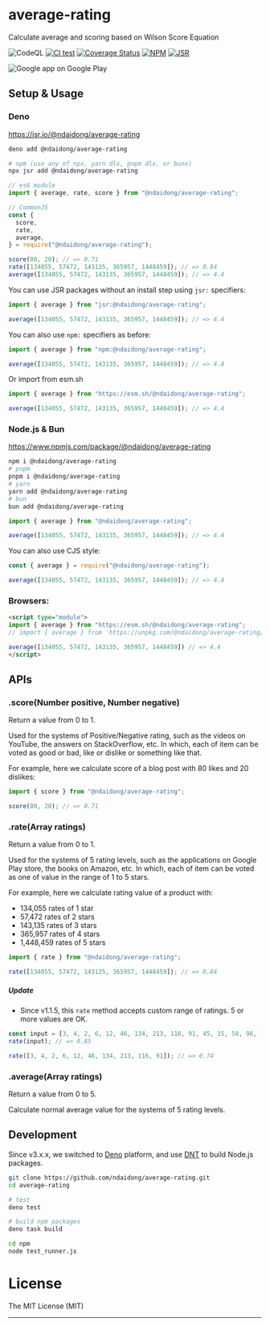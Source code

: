 # average-rating

Calculate average and scoring based on Wilson Score Equation

![CodeQL](https://github.com/ndaidong/average-rating/workflows/CodeQL/badge.svg)
[![CI test](https://github.com/ndaidong/average-rating/workflows/ci-test/badge.svg)](https://github.com/ndaidong/average-rating/actions)
[![Coverage Status](https://coveralls.io/repos/github/ndaidong/average-rating/badge.svg)](https://coveralls.io/github/ndaidong/average-rating)
[![NPM](https://img.shields.io/npm/v/%40ndaidong%2Faverage-rating?color=32bb24)](https://www.npmjs.com/package/@ndaidong/average-rating)
[![JSR](https://jsr.io/badges/@ndaidong/average-rating?color=32bb24)](https://jsr.io/@ndaidong/average-rating)

![Google app on Google Play](https://i.imgur.com/XKEEpdb.png)

## Setup & Usage

### Deno

https://jsr.io/@ndaidong/average-rating

```sh
deno add @ndaidong/average-rating

# npm (use any of npx, yarn dlx, pnpm dlx, or bunx)
npx jsr add @ndaidong/average-rating
```

```ts
// es6 module
import { average, rate, score } from "@ndaidong/average-rating";

// CommonJS
const {
  score,
  rate,
  average,
} = require("@ndaidong/average-rating");

score(80, 20); // => 0.71
rate([134055, 57472, 143135, 365957, 1448459]); // => 0.84
average([134055, 57472, 143135, 365957, 1448459]); // => 4.4
```

You can use JSR packages without an install step using `jsr:` specifiers:

```ts
import { average } from "jsr:@ndaidong/average-rating";

average([134055, 57472, 143135, 365957, 1448459]); // => 4.4
```

You can also use `npm:` specifiers as before:

```ts
import { average } from "npm:@ndaidong/average-rating";

average([134055, 57472, 143135, 365957, 1448459]); // => 4.4
```

Or import from esm.sh

```ts
import { average } from "https://esm.sh/@ndaidong/average-rating";

average([134055, 57472, 143135, 365957, 1448459]); // => 4.4
```

### Node.js & Bun

https://www.npmjs.com/package/@ndaidong/average-rating

```bash
npm i @ndaidong/average-rating
# pnpm
pnpm i @ndaidong/average-rating
# yarn
yarn add @ndaidong/average-rating
# bun
bun add @ndaidong/average-rating
```

```ts
import { average } from "@ndaidong/average-rating";

average([134055, 57472, 143135, 365957, 1448459]); // => 4.4
```

You can also use CJS style:

```ts
const { average } = require("@ndaidong/average-rating");

average([134055, 57472, 143135, 365957, 1448459]); // => 4.4
```

### Browsers:

```html
<script type="module">
import { average } from "https://esm.sh/@ndaidong/average-rating";
// import { average } from 'https://unpkg.com/@ndaidong/average-rating/esm/mod.js';

average([134055, 57472, 143135, 365957, 1448459]) // => 4.4
</script>
```

## APIs

### .score(Number positive, Number negative)

Return a value from 0 to 1.

Used for the systems of Positive/Negative rating, such as the videos on YouTube,
the answers on StackOverflow, etc. In which, each of item can be voted as good
or bad, like or dislike or something like that.

For example, here we calculate score of a blog post with 80 likes and 20 dislikes:

```ts
import { score } from "@ndaidong/average-rating";

score(80, 20); // => 0.71
```

### .rate(Array ratings)

Return a value from 0 to 1.

Used for the systems of 5 rating levels, such as the applications on Google Play
store, the books on Amazon, etc. In which, each of item can be voted as one of
value in the range of 1 to 5 stars.


For example, here we calculate rating value of a product with:

- 134,055 rates of 1 star
- 57,472 rates of 2 stars
- 143,135 rates of 3 stars
- 365,957 rates of 4 stars
- 1,448,459 rates of 5 stars

```ts
import { rate } from "@ndaidong/average-rating";

rate([134055, 57472, 143135, 365957, 1448459]); // => 0.84
```

##### Update

- Since v1.1.5, this `rate` method accepts custom range of ratings. 5 or more
  values are OK.

```ts
const input = [3, 4, 2, 6, 12, 46, 134, 213, 116, 91, 45, 15, 58, 96, 1654]; // 15 values
rate(input); // => 0.85

rate([3, 4, 2, 6, 12, 46, 134, 213, 116, 91]); // => 0.74
```

### .average(Array ratings)

Return a value from 0 to 5.

Calculate normal average value for the systems of 5 rating levels.

## Development

Since v3.x.x, we switched to [Deno](https://docs.deno.com/runtime/manual/)
platform, and use [DNT](https://github.com/denoland/dnt) to build Node.js
packages.

```bash
git clone https://github.com/ndaidong/average-rating.git
cd average-rating

# test
deno test

# build npm packages
deno task build

cd npm
node test_runner.js
```

# License

The MIT License (MIT)

---
